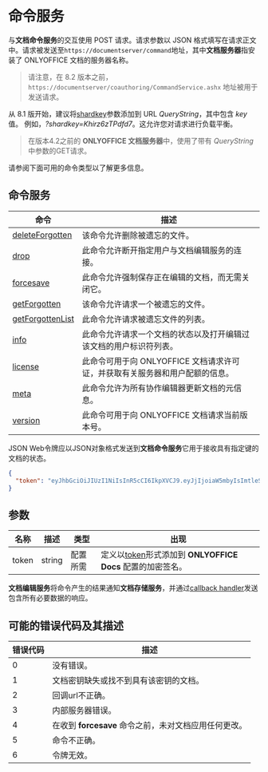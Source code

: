 ﻿# 命令服务

与**文档命令服务**的交互使用 POST 请求。请求参数以 JSON 格式填写在请求正文中。请求被发送至`https://documentserver/command`地址，其中**文档服务器**指安装了 ONLYOFFICE 文档的服务器名称。

> 请注意，在 8.2 版本之前，`https://documentserver/coauthoring/CommandService.ashx` 地址被用于发送请求。

从 8.1 版开始，建议将[shardkey](../../get-started/how-it-works/how-it-works.md#shard-key)参数添加到 URL *QueryString*，其中包含 *key* 值。 例如，*?shardkey=Khirz6zTPdfd7*。这允许您对请求进行负载平衡。

> 在版本4.2之前的 **ONLYOFFICE 文档服务器**中，使用了带有 *QueryString* 中参数的GET请求。

请参阅下面可用的命令类型以了解更多信息。

## 命令服务

| 命令                                       | 描述                                                                                                                        |
| --------------------------------------------- | ---------------------------------------------------------------------------------------------------------------------------------- |
| [deleteForgotten](deleteforgotten.md)   | 该命令允许删除被遗忘的文件。                                                                                    |
| [drop](drop.md)                         | 此命令允许断开指定用户与文档编辑服务的连接。                                           |
| [forcesave](forcesave.md)               | 此命令允许强制保存正在编辑的文档，而无需关闭它。                                                 |
| [getForgotten](getforgotten.md)         | 该命令允许请求一个被遗忘的文件。                                                                                   |
| [getForgottenList](getforgottenlist.md) | 此命令允许请求被遗忘文件的列表。                                                                      |
| [info](info.md)                         | 此命令允许请求一个文档的状态以及打开编辑过该文档的用户标识符列表。|
| [license](license.md)                   | 此命令可用于向 ONLYOFFICE 文档请求许可证，并获取有关服务器和用户配额的信息。                  |
| [meta](meta.md)                         | 此命令允许为所有协作编辑器更新文档的元信息。                                  |
| [version](version.md)                   | 此命令可用于向 ONLYOFFICE 文档请求当前版本号。                                                      |

JSON Web令牌应以JSON对象格式发送到**文档命令服务**它用于接收具有指定键的文档的状态。

``` json
{
  "token": "eyJhbGciOiJIUzI1NiIsInR5cCI6IkpXVCJ9.eyJjIjoiaW5mbyIsImtleSI6IktoaXJ6NnpUUGRmZDcifQ.r_6sThjFABsHMNHhkVdHDSz4jwkbXRQNYdvawkBGJgg"
}
```

## 参数

| 名称  | 描述   | 类型                  | 出现                                                                                                                                                                    |
| ----- | ------ | ------------------------- | ------------------------------------------------------------------------------------------------------------------------------------------------------------------------------ |
| token | string | 配置所需 | 定义以[token](../../additional-api/signature/request/token-in-body.md#command)形式添加到 **ONLYOFFICE Docs** 配置的加密签名。 |

**文档编辑服务**将命令产生的结果通知**文档存储服务**，并通过[callback handler](../../usage-api/callback-handler.md)发送包含所有必要数据的响应。

## 可能的错误代码及其描述

| 错误代码 | 描述                                                                            |
| ---------- | -------------------------------------------------------------------------------------- |
| 0          | 没有错误。                                                                           |
| 1          | 文档密钥缺失或找不到具有该密钥的文档。                  |
| 2          | 回调url不正确。                                                             |
| 3          | 内部服务器错误。                                                                |
| 4          | 在收到 **forcesave** 命令之前，未对文档应用任何更改。 |
| 5          | 命令不正确。                                                                  |
| 6          | 令牌无效。                                                                        |
